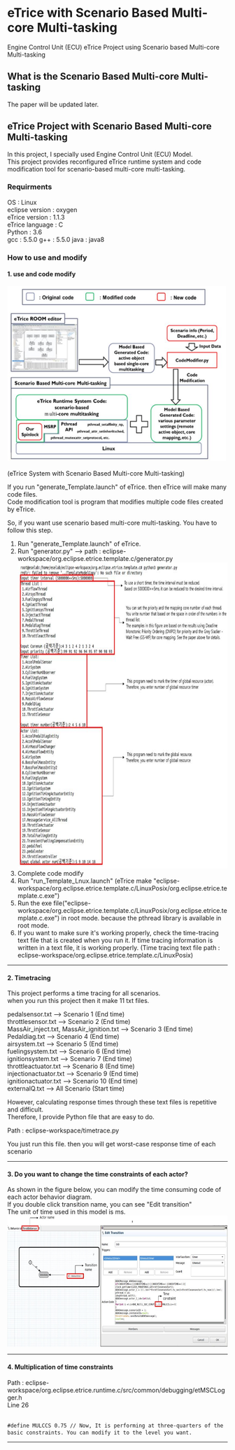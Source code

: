 # eTrice with Scenario Based Multi-core Multi-tasking
Engine Control Unit (ECU) eTrice Project using Scenario based Multi-core Multi-tasking

## What is the Scenario Based Multi-core Multi-tasking
The paper will be updated later.

## eTrice Project with Scenario Based Multi-core Multi-tasking

In this project, I specially used Engine Control Unit (ECU) Model.  
This project provides reconfigured eTrice runtime system and code modification tool for scenario-based multi-core multi-tasking.   
   
### Requirments    
    
OS : Linux   
eclipse version : oxygen   
eTrice version : 1.1.3    
eTrice language : C    
Python : 3.6    
gcc : 5.5.0
g++ : 5.5.0
java : java8    

### How to use and modify    
#### 1. use and code modify
     
<img src="/img/eTriceSystem.JPG" width="500px" height="400px"></img><br/>    
(eTrice System with Scenario Based Multi-core Multi-tasking)    
    
If you run "generate_Template.launch" of eTrice. then eTrice will make many code files.    
Code modification tool is program that modifies multiple code files created by eTrice.    
    
So, if you want use scenario based multi-core multi-tasking. You have to follow this step.    
1. Run "generate_Template.launch" of eTrice.    
2. Run "generator.py" --> path : eclipse-workspace/org.eclipse.etrice.template.c/generator.py    
<img src="/img/generatorimage.JPG" width="800px" height="700px"></img><br/>    
3. Complete code modify     
4. Run "run_Template_Lnux.launch" (eTrice make "eclipse-workspace/org.eclipse.etrice.template.c/LinuxPosix/org.eclipse.etrice.template.c.exe")    
5. Run the exe file("eclipse-workspace/org.eclipse.etrice.template.c/LinuxPosix/org.eclipse.etrice.template.c.exe") in root mode. because the pthread library is available in root mode.    
6. If you want to make sure it's working properly, check the time-tracing text file that is created when you run it. If time tracing information is written in a text file, it is working properly. (Time tracing text file path : eclipse-workspace/org.eclipse.etrice.template.c/LinuxPosix)        
     
***
#### 2. Timetracing
This project performs a time tracing for all scenarios.    
when you run this project then it make 11 txt files.    
     
pedalsensor.txt --> Scenario 1 (End time)    
throttlesensor.txt --> Scenario 2 (End time)    
MassAir_inject.txt, MassAir_ignition.txt --> Scenario 3 (End time)    
Pedaldiag.txt --> Scenario 4 (End time)    
airsystem.txt --> Scenario 5 (End time)    
fuelingsystem.txt --> Scenario 6 (End time)    
ignitionsystem.txt --> Scenario 7 (End time)    
throttleactuator.txt --> Scenario 8 (End time)    
injectionactuator.txt --> Scenario 9 (End time)    
ignitionactuator.txt --> Scenario 10 (End time)    
externalQ.txt --> All Scenario (Start time)     
    
However, calculating response times through these text files is repetitive and difficult.    
Therefore, I provide Python file that are easy to do.    
    
Path : eclipse-workspace/timetrace.py    
    
You just run this file. then you will get worst-case response time of each scenario    
    
***
#### 3. Do you want to change the time constraints of each actor?
As shown in the figure below, you can modify the time consuming code of each actor behavior diagram.    
If you double click transition name, you can see "Edit transition"    
The unit of time used in this model is ms.     
<img src="/img/Timemodify.JPG" width="900px" height="300px"></img><br/>    
    
***
#### 4. Multiplication of time constraints
Path : eclipse-workspace/org.eclipse.etrice.runtime.c/src/common/debugging/etMSCLogger.h      
Line 26     
    
<pre><code>
#define MULCCS 0.75 // Now, It is performing at three-quarters of the basic constraints. You can modify it to the level you want.
</code></pre>    
    
***
